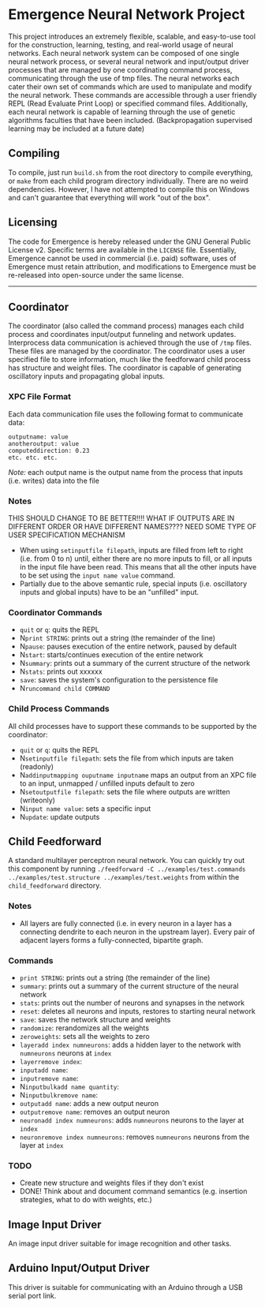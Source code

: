 # Emergence Neural Network Project
This project introduces an extremely flexible, scalable, and easy-to-use tool for the construction, learning, testing, and real-world usage of neural networks. Each neural network system can be composed of one single neural network process, or several neural network and input/output driver processes that are managed by one coordinating command process, communicating through the use of tmp files. The neural networks each cater their own set of commands which are used to manipulate and modify the neural network. These commands are accessible through a user friendly REPL (Read Evaluate Print Loop) or specified command files. Additionally, each neural network is capable of learning through the use of genetic algorithms faculties that have been included. (Backpropagation supervised learning may be included at a future date)

## Compiling
To compile, just run ```build.sh``` from the root directory to compile everything, or ```make``` from each child program directory individually. There are no weird dependencies. However, I have not attempted to compile this on Windows and can't guarantee that everything will work "out of the box".

## Licensing
The code for Emergence is hereby released under the GNU General Public License v2. Specific terms are available in the ```LICENSE``` file. Essentially, Emergence cannot be used in commercial (i.e. paid) software, uses of Emergence must retain attribution, and modifications to Emergence must be re-released into open-source under the same license.

---------------------------------------

## Coordinator
The coordinator (also called the command process) manages each child process and coordinates input/output funneling and network updates. Interprocess data communication is achieved through the use of ```/tmp``` files. These files are managed by the coordinator. The coordinator uses a user specified file to store information, much like the feedforward child process has structure and weight files. The coordinator is capable of generating oscillatory inputs and propagating global inputs.

### XPC File Format
Each data communication file uses the following format to communicate data:

    outputname: value
    anotheroutput: value
    computeddirection: 0.23
    etc. etc. etc.

*Note:* each output name is the output name from the process that inputs (i.e. writes) data into the file

### Notes
THIS SHOULD CHANGE TO BE BETTER!!!! WHAT IF OUTPUTS ARE IN DIFFERENT ORDER OR HAVE DIFFERENT NAMES???? NEED SOME TYPE OF USER SPECIFICATION MECHANISM
* When using ```setinputfile filepath```, inputs are filled from left to right (i.e. from 0 to n) until, either there are no more inputs to fill, or all inputs in the input file have been read. This means that all the other inputs have to be set using the ```input name value``` command.
* Partially due to the above semantic rule, special inputs (i.e. oscillatory inputs and global inputs) have to be an "unfilled" input.

### Coordinator Commands
* ```quit``` or ```q```: quits the REPL
* N```print STRING```: prints out a string (the remainder of the line)
* N```pause```: pauses execution of the entire network, paused by default
* N```start```: starts/continues execution of the entire network
* N```summary```: prints out a summary of the current structure of the network
* N```stats```: prints out xxxxxx
* ```save```: saves the system's configuration to the persistence file
* N```runcommand child COMMAND```

### Child Process Commands
All child processes have to support these commands to be supported by the coordinator:
* ```quit``` or ```q```: quits the REPL
* N```setinputfile filepath```: sets the file from which inputs are taken (readonly)
* N```addinputmapping ouputname inputname``` maps an output from an XPC file to an input, unmapped / unfilled inputs default to zero
* N```setoutputfile filepath```: sets the file where outputs are written (writeonly)
* N```input name value```: sets a specific input
* N```update```: update outputs


## Child Feedforward
A standard multilayer perceptron neural network. You can quickly try out this component by running ```./feedforward -C ../examples/test.commands ../examples/test.structure ../examples/test.weights``` from within the ```child_feedforward``` directory.

### Notes
* All layers are fully connected (i.e. in every neuron in a layer has a connecting dendrite to each neuron in the upstream layer). Every pair of adjacent layers forms a fully-connected, bipartite graph.


### Commands
* ```print STRING```: prints out a string (the remainder of the line)
* ```summary```: prints out a summary of the current structure of the neural network
* ```stats```: prints out the number of neurons and synapses in the network
* ```reset```: deletes all neurons and inputs, restores to starting neural network
* ```save```: saves the network structure and weights
* ```randomize```: rerandomizes all the weights
* ```zeroweights```: sets all the weights to zero
* ```layeradd index numneurons```: adds a hidden layer to the network with ```numneurons``` neurons at ```index```
* ```layerremove index```: 
* ```inputadd name```: 
* ```inputremove name```: 
* N```inputbulkadd name quantity```: 
* N```inputbulkremove name```: 
* ```outputadd name```: adds a new output neuron
* ```outputremove name```: removes an output neuron
* ```neuronadd index numneurons```: adds ```numneurons``` neurons to the layer at ```index```
* ```neuronremove index numneurons```: removes ```numneurons``` neurons from the layer at ```index```



### TODO
* Create new structure and weights files if they don't exist
* DONE! Think about and document command semantics (e.g. insertion strategies, what to do with weights, etc.)


## Image Input Driver
An image input driver suitable for image recognition and other tasks.


## Arduino Input/Output Driver
This driver is suitable for communicating with an Arduino through a USB serial port link.